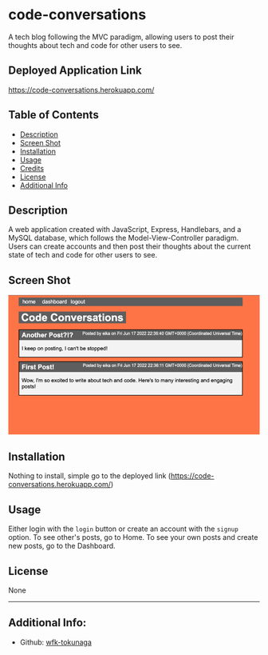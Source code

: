 # code-conversations
A tech blog following the MVC paradigm, allowing users to post their thoughts about tech and code for other users to see.

## Deployed Application Link
https://code-conversations.herokuapp.com/ 

## Table of Contents
- [Description](#description)
- [Screen Shot](#screen-shot)
- [Installation](#installation)
- [Usage](#usage)
- [Credits](#credits)
- [License](#license)
- [Additional Info](#additional-info)

## Description
A web application created with JavaScript, Express, Handlebars, and a MySQL database, which follows the Model-View-Controller paradigm. Users can create accounts and then post their thoughts about the current state of tech and code for other users to see.

## Screen Shot
![A screenshot of the code-conversations landing page](/code-conversations.png?raw=true)

## Installation
Nothing to install, simple go to the deployed link (https://code-conversations.herokuapp.com/)

## Usage
Either login with the `login` button or create an account with the `signup` option. To see other's posts, go to Home. To see your own posts and create new posts, go to the Dashboard.

## License
None

---

## Additional Info:
- Github: [wfk-tokunaga](https://github.com/wfk-tokunaga)
